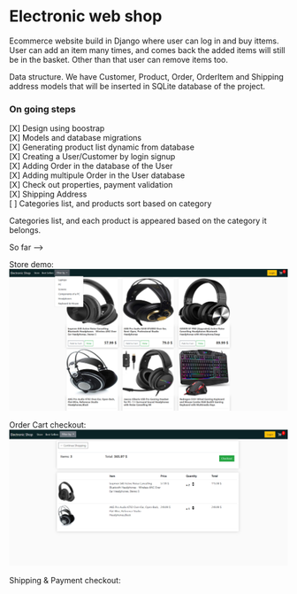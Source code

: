 # Electronic web shop

Ecommerce website build in Django where user can log in and buy ittems.
User can add an item many times, and comes back the added items will still be in the basket. Other than that user can remove items too.




Data structure.
We have Customer, Product, Order, OrderItem and Shipping address models that will be inserted in SQLite database of the project.



<h3> On going steps </h3>
[X]  Design using boostrap <br>
[X]  Models and database migrations <br>
[X]  Generating product list dynamic from database <br>
[X]  Creating a User/Customer by login signup <br>
[X]  Adding Order in the database of the User <br> 
[X]  Adding multipule Order in the User database <br>
[X]  Check out properties, payment validation <br>
[X]  Shipping Address <br>
[ ]  Categories list, and products sort based on category <br>



Categories list, and each product is appeared based on the category it belongs.

So far --> 

Store demo:
<img src="screenshot.png" alt="">


Order Cart checkout:
<img src="orderitems_total.png" alt="">


Shipping & Payment checkout:
